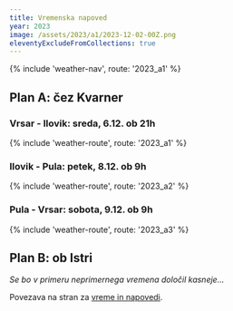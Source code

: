 ```yaml
---
title: Vremenska napoved
year: 2023
image: /assets/2023/a1/2023-12-02-00Z.png
eleventyExcludeFromCollections: true
---
```

{% include 'weather-nav', route: '2023_a1' %}

## Plan A: čez Kvarner
### Vrsar - Ilovik: sreda, 6.12. ob 21h
{% include 'weather-route', route: '2023_a1' %}

### Ilovik - Pula: petek, 8.12. ob 9h
{% include 'weather-route', route: '2023_a2' %}

### Pula - Vrsar: sobota, 9.12. ob 9h
{% include 'weather-route', route: '2023_a3' %}

## Plan B: ob Istri
_Se bo v primeru neprimernega vremena določil kasneje..._

Povezava na stran za <a href="/vreme/" class="no-underline border-b-2 border-link hover:bg-link-hover">vreme in napovedi</a>.
